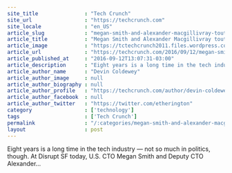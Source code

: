 ```yaml
---
site_title               : "Tech Crunch"
site_url                 : "https://techcrunch.com"
site_locale              : "en_US"
article_slug             : "megan-smith-and-alexander-macgillivray-tout-obama-administrations-tech-victories-but-its-a-work-in-progress"
article_title            : "Megan Smith and Alexander Macgillivray tout Obama administration’s tech victories, but ‘it’s a work in progress’"
article_image            : "https://tctechcrunch2011.files.wordpress.com/2016/09/alexander-macgillivray2.jpg?w=764&h=400&crop=1"
article_url              : "https://techcrunch.com/2016/09/12/megan-smith-and-alexander-macgillivray-tout-obama-administrations-tech-victories-but-its-a-work-in-progress/"
article_published_at     : "2016-09-12T13:07:31-03:00"
article_description      : "Eight years is a long time in the tech industry — not so much in politics, though. At Disrupt SF today, U.S. CTO Megan Smith and Deputy CTO Alexander..."
article_author_name      : "Devin Coldewey"
article_author_image     : null
article_author_biography : null
article_author_profile   : "https://techcrunch.com/author/devin-coldewey/"
article_author_facebook  : null
article_author_twitter   : "https://twitter.com/etherington"
category                 : ['technology']
tags                     : ['Tech Crunch']
permalink                : "/:categories/megan-smith-and-alexander-macgillivray-tout-obama-administrations-tech-victories-but-its-a-work-in-progress/"
layout                   : post
---
```


Eight years is a long time in the tech industry — not so much in politics, though. At Disrupt SF today, U.S. CTO Megan Smith and Deputy CTO Alexander...
